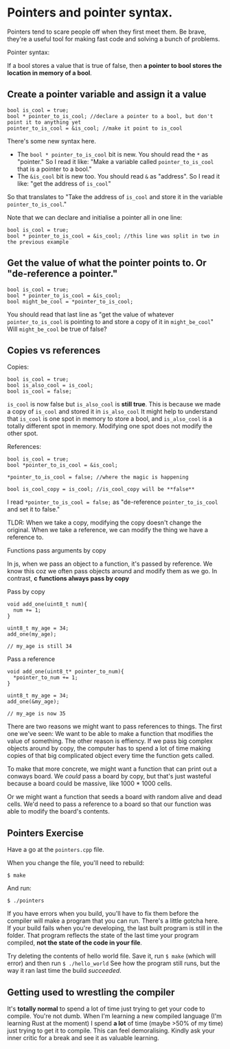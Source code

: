 # Pointers and pointer syntax.

Pointers tend to scare people off when they first meet them. Be brave, they're a useful tool for making fast code and solving a bunch of problems.

Pointer syntax:

If a bool stores a value that is true of false, then **a pointer to bool stores the location in memory of a bool**.

## Create a pointer variable and assign it a value

```
bool is_cool = true;
bool * pointer_to_is_cool; //declare a pointer to a bool, but don't point it to anything yet 
pointer_to_is_cool = &is_cool; //make it point to is_cool
```

There's some new syntax here. 

- The `bool * pointer_to_is_cool` bit is new. You should read the `*` as "pointer." So I read it like: "Make a variable called `pointer_to_is_cool` that is a pointer to a bool."
- The `&is_cool` bit is new too. You should read `&` as "address". So I read it like: "get the address of `is_cool`"

So that translates to "Take the address of `is_cool` and store it in the variable `pointer_to_is_cool`."

Note that we can declare and initialise a pointer all in one line:

```
bool is_cool = true;
bool * pointer_to_is_cool = &is_cool; //this line was split in two in the previous example
```

## Get the value of what the pointer points to. Or "de-reference a pointer."

```
bool is_cool = true;
bool * pointer_to_is_cool = &is_cool;
bool might_be_cool = *pointer_to_is_cool;
```

You should read that last line as "get the value of whatever `pointer_to_is_cool` is pointing to and store a copy of it in `might_be_cool`"
Will `might_be_cool` be true of false? 

## Copies vs references

Copies:

```
bool is_cool = true;
bool is_also_cool = is_cool;
bool is_cool = false; 
```
`is_cool` is now false but `is_also_cool` is **still true**. This is because we made a copy of `is_cool` and stored it in `is_also_cool`
It might help to understand that `is_cool` is one spot in memory to store a bool, and `is_also_cool` is a totally different spot in memory.
Modifying one spot does not modify the other spot.


References:

```
bool is_cool = true;
bool *pointer_to_is_cool = &is_cool;

*pointer_to_is_cool = false; //where the magic is happening 

bool is_cool_copy = is_cool; //is_cool_copy will be **false**
```
I read `*pointer_to_is_cool = false;` as "de-reference `pointer_to_is_cool` and set it to false."

TLDR: When we take a copy, modifying the copy doesn't change the original. When we take a reference, we can modify the thing we have a reference to.


Functions pass arguments by copy

In js, when we pass an object to a function, it's passed by reference. We know this coz we often pass objects around and modify them as we go.
In contrast, **c functions always pass by copy**

Pass by copy

```
void add_one(uint8_t num){
  num += 1;
}

uint8_t my_age = 34;
add_one(my_age);

// my_age is still 34

```

Pass a reference
```
void add_one(uint8_t* pointer_to_num){
  *pointer_to_num += 1;
}

uint8_t my_age = 34;
add_one(&my_age);

// my_age is now 35
```

There are two reasons we might want to pass references to things. The first one we've seen: We want to be able to make a function that modifies the value of something.
The other reason is effiency. If we pass big complex objects around by copy, the computer has to spend a lot of time making copies of that big complicated object every time the function gets called.

To make that more concrete, we might want a function that can print out a conways board. We _could_ pass a board by copy, but that's just wasteful because a board could be massive, like 1000 * 1000 cells.

Or we might want a function that seeds a board with random alive and dead cells. We'd need to pass a reference to a board so that our function was able to modify the board's contents.

## Pointers Exercise

Have a go at the `pointers.cpp` file. 

When you change the file, you'll need to rebuild:

`$ make`

And run:

`$ ./pointers`

If you have errors when you build, you'll have to fix them before the compiler will make a program that you can run.
There's a little gotcha here. If your build fails when you're developing, the last built program is still in the folder. That program reflects the state of the last time your program compiled, **not the state of the code in your file**.

Try deleting the contents of hello world file. Save it, run `$ make` (which will error) and then run `$ ./hello_world`
See how the program still runs, but the way it ran last time the build _succeeded_.

## Getting used to wrestling the compiler

It's **totally normal** to spend a lot of time just trying to get your code to compile. You're not dumb. 
When I'm learning a new compiled language (I'm learning Rust at the moment) I spend **a lot** of time (maybe >50% of my time) just trying to get it to compile. This can feel demoralising. Kindly ask your inner critic for a break and see it as valuable learning.
